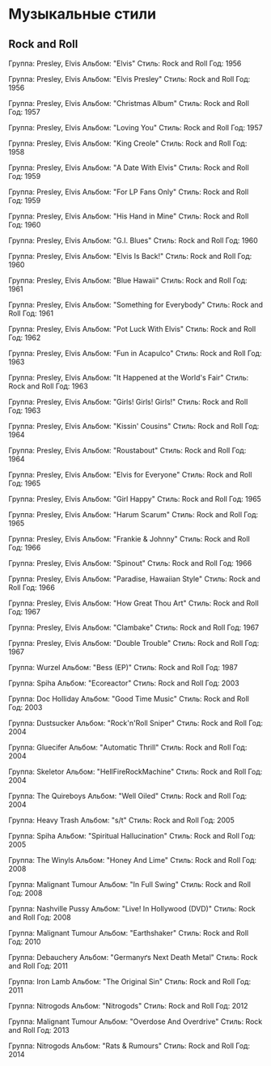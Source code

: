 # Музыкальные стили

## Rock and Roll

Группа: Presley, Elvis
Альбом: "Elvis"
Стиль: Rock and Roll
Год: 1956

Группа: Presley, Elvis
Альбом: "Elvis Presley"
Стиль: Rock and Roll
Год: 1956

Группа: Presley, Elvis
Альбом: "Christmas Album"
Стиль: Rock and Roll
Год: 1957

Группа: Presley, Elvis
Альбом: "Loving You"
Стиль: Rock and Roll
Год: 1957

Группа: Presley, Elvis
Альбом: "King Creole"
Стиль: Rock and Roll
Год: 1958

Группа: Presley, Elvis
Альбом: "A Date With Elvis"
Стиль: Rock and Roll
Год: 1959

Группа: Presley, Elvis
Альбом: "For LP Fans Only"
Стиль: Rock and Roll
Год: 1959

Группа: Presley, Elvis
Альбом: "His Hand in Mine"
Стиль: Rock and Roll
Год: 1960

Группа: Presley, Elvis
Альбом: "G.I. Blues"
Стиль: Rock and Roll
Год: 1960

Группа: Presley, Elvis
Альбом: "Elvis Is Back!"
Стиль: Rock and Roll
Год: 1960

Группа: Presley, Elvis
Альбом: "Blue Hawaii"
Стиль: Rock and Roll
Год: 1961

Группа: Presley, Elvis
Альбом: "Something for Everybody"
Стиль: Rock and Roll
Год: 1961

Группа: Presley, Elvis
Альбом: "Pot Luck With Elvis"
Стиль: Rock and Roll
Год: 1962

Группа: Presley, Elvis
Альбом: "Fun in Acapulco"
Стиль: Rock and Roll
Год: 1963

Группа: Presley, Elvis
Альбом: "It Happened at the World's Fair"
Стиль: Rock and Roll
Год: 1963

Группа: Presley, Elvis
Альбом: "Girls! Girls! Girls!"
Стиль: Rock and Roll
Год: 1963

Группа: Presley, Elvis
Альбом: "Kissin' Cousins"
Стиль: Rock and Roll
Год: 1964

Группа: Presley, Elvis
Альбом: "Roustabout"
Стиль: Rock and Roll
Год: 1964

Группа: Presley, Elvis
Альбом: "Elvis for Everyone"
Стиль: Rock and Roll
Год: 1965

Группа: Presley, Elvis
Альбом: "Girl Happy"
Стиль: Rock and Roll
Год: 1965

Группа: Presley, Elvis
Альбом: "Harum Scarum"
Стиль: Rock and Roll
Год: 1965

Группа: Presley, Elvis
Альбом: "Frankie & Johnny"
Стиль: Rock and Roll
Год: 1966

Группа: Presley, Elvis
Альбом: "Spinout"
Стиль: Rock and Roll
Год: 1966

Группа: Presley, Elvis
Альбом: "Paradise, Hawaiian Style"
Стиль: Rock and Roll
Год: 1966

Группа: Presley, Elvis
Альбом: "How Great Thou Art"
Стиль: Rock and Roll
Год: 1967

Группа: Presley, Elvis
Альбом: "Clambake"
Стиль: Rock and Roll
Год: 1967

Группа: Presley, Elvis
Альбом: "Double Trouble"
Стиль: Rock and Roll
Год: 1967

Группа: Wurzel
Альбом: "Bess (EP)"
Стиль: Rock and Roll
Год: 1987

Группа: Spiha
Альбом: "Ecoreactor"
Стиль: Rock and Roll
Год: 2003

Группа: Doc Holliday
Альбом: "Good Time Music"
Стиль: Rock and Roll
Год: 2003

Группа: Dustsucker
Альбом: "Rock'n'Roll Sniper"
Стиль: Rock and Roll
Год: 2004

Группа: Gluecifer
Альбом: "Automatic Thrill"
Стиль: Rock and Roll
Год: 2004

Группа: Skeletor
Альбом: "HellFireRockMachine"
Стиль: Rock and Roll
Год: 2004

Группа: The Quireboys
Альбом: "Well Oiled"
Стиль: Rock and Roll
Год: 2004

Группа: Heavy Trash
Альбом: "s/t"
Стиль: Rock and Roll
Год: 2005

Группа: Spiha
Альбом: "Spiritual Hallucination"
Стиль: Rock and Roll
Год: 2005

Группа: The Winyls
Альбом: "Honey And Lime"
Стиль: Rock and Roll
Год: 2008

Группа: Malignant Tumour
Альбом: "In Full Swing"
Стиль: Rock and Roll
Год: 2008

Группа: Nashville Pussy
Альбом: "Live! In Hollywood (DVD)"
Стиль: Rock and Roll
Год: 2008

Группа: Malignant Tumour
Альбом: "Earthshaker"
Стиль: Rock and Roll
Год: 2010

Группа: Debauchery
Альбом: "Germanyґs Next Death Metal"
Стиль: Rock and Roll
Год: 2011

Группа: Iron Lamb
Альбом: "The Original Sin"
Стиль: Rock and Roll
Год: 2011

Группа: Nitrogods
Альбом: "Nitrogods"
Стиль: Rock and Roll
Год: 2012

Группа: Malignant Tumour
Альбом: "Overdose And Overdrive"
Стиль: Rock and Roll
Год: 2013

Группа: Nitrogods
Альбом: "Rats & Rumours"
Стиль: Rock and Roll
Год: 2014

